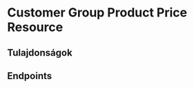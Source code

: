 # Customer Group Product Price Resource

## Tulajdonságok

<ResourceProperties :resource="'customer_group_product_price'" :lang="'hu'"/>

## Endpoints

[//]: <> (GET ENDPOINT)
<ResourceEndpoint :resource="'customer_group_product_price'" :endpoint="'get'" :lang="'hu'">

<template v-slot:responseJSON>

<<< @/docs/fixtures/api/customer_group_product_price/response/json/get_id.json

</template>

<template v-slot:responseXML>

<<< @/docs/fixtures/api/customer_group_product_price/response/xml/get_id.xml

</template>

</ResourceEndpoint>

[//]: <> (GETCOLLECTION ENDPOINT)
<ResourceEndpoint :resource="'customer_group_product_price'" :endpoint="'getCollection'" :lang="'hu'">

<template v-slot:responseJSON>

<<< @/docs/fixtures/api/customer_group_product_price/response/json/get_page.json

</template>

<template v-slot:responseXML>

<<< @/docs/fixtures/api/customer_group_product_price/response/xml/get_page.xml

</template>

</ResourceEndpoint>

[//]: <> (POST ENDPOINT)
<ResourceEndpoint :resource="'customer_group_product_price'" :endpoint="'post'" :lang="'hu'">

<template v-slot:request>

<<< @/docs/fixtures/api/customer_group_product_price/request/post.json

</template>

<template v-slot:responseJSON>

<<< @/docs/fixtures/api/customer_group_product_price/response/json/get_id.json

</template>

<template v-slot:responseXML>

<<< @/docs/fixtures/api/customer_group_product_price/response/xml/get_id.xml

</template>

</ResourceEndpoint>

[//]: <> (PUT ENDPOINT)
<ResourceEndpoint :resource="'customer_group_product_price'" :endpoint="'put'" :lang="'hu'">

<template v-slot:request>

<<< @/docs/fixtures/api/customer_group_product_price/request/post.json

</template>

<template v-slot:responseJSON>

<<< @/docs/fixtures/api/customer_group_product_price/response/json/get_id.json

</template>

<template v-slot:responseXML>

<<< @/docs/fixtures/api/customer_group_product_price/response/xml/get_id.xml

</template>

</ResourceEndpoint>

[//]: <> (DELETE ENDPOINT)
<ResourceEndpoint :resource="'customer_group_product_price'" :endpoint="'delete'" :lang="'hu'"/>

